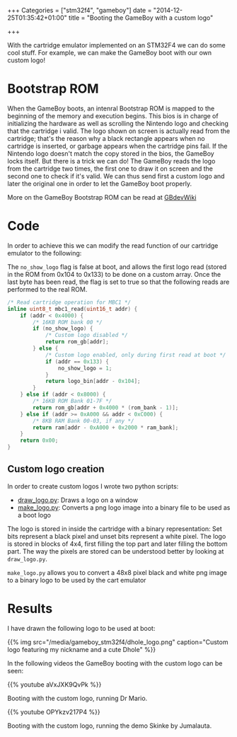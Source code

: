 +++
Categories = ["stm32f4", "gameboy"]
date = "2014-12-25T01:35:42+01:00"
title = "Booting the GameBoy with a custom logo"

+++

With the cartridge emulator implemented on an STM32F4 we can do some cool stuff.
For example, we can make the GameBoy boot with our own custom logo! 

# Bootstrap ROM

When the GameBoy boots, an intenral Bootstrap ROM is mapped to the beginning of the 
memory and execution begins. This bios is in charge of initializing the hardware
as well as scrolling the Nintendo logo and checking that the cartridge i valid.
The logo shown on screen is actually read from the cartridge; that's the reason
why a black rectangle appears when no cartridge is inserted, or garbage appears
when the cartridge pins fail. If the Nintendo logo doesn't match the copy stored
in the bios, the GameBoy locks itself. But there is a trick we can do! The
GameBoy reads the logo from the cartridge two times, the first one to draw it
on screen and the second one to check if it's valid. We can thus send first a
custom logo and later the original one in order to let the GameBoy boot properly.

More on the GameBoy Bootstrap ROM can be read at [GBdevWiki](http://gbdev.gg8.se/wiki/articles/Gameboy_Bootstrap_ROM)

# Code

In order to achieve this we can modify the read function of our cartridge emulator
to the following:

The `no_show_logo` flag is false at boot, and allows the first logo read (stored
in the ROM from 0x104 to 0x133) to be done on a custom array. Once the last byte 
has been read, the flag is set to true so that the following reads are performed
to the real ROM.

```C
/* Read cartridge operation for MBC1 */
inline uint8_t mbc1_read(uint16_t addr) {
	if (addr < 0x4000) {
		/* 16KB ROM bank 00 */
		if (no_show_logo) {
			/* Custom logo disabled */
			return rom_gb[addr];
		} else {
			/* Custom logo enabled, only during first read at boot */
			if (addr == 0x133) {
				no_show_logo = 1;
			}
			return logo_bin[addr - 0x104];
		}
	} else if (addr < 0x8000) {
		/* 16KB ROM Bank 01-7F */
		return rom_gb[addr + 0x4000 * (rom_bank - 1)];
	} else if (addr >= 0xA000 && addr < 0xC000) {
		/* 8KB RAM Bank 00-03, if any */
		return ram[addr - 0xA000 + 0x2000 * ram_bank];
	}
	return 0x00;
}
```

## Custom logo creation

In order to create custom logos I wrote two python scripts:

- [draw_logo.py](https://github.com/Dhole/stm32f_GBCart/blob/master/draw_logo.py): Draws a logo on a window
- [make_logo.py](https://github.com/Dhole/stm32f_GBCart/blob/master/make_logo.py): Converts a png logo image into a binary file to be used as a boot logo

The logo is stored in inside the cartridge with a binary representation:
Set bits represent a black pixel and unset bits represent a white pixel. The logo is
stored in blocks of 4x4, first filling the top part and later filling the bottom part.
The way the pixels are stored can be understood better by looking at `draw_logo.py`.

`make_logo.py` allows you to convert a 48x8 pixel black and white png image to a
binary logo to be used by the cart emulator

# Results

I have drawn the following logo to be used at boot:

{{% img src="/media/gameboy_stm32f4/dhole_logo.png" caption="Custom logo featuring my nickname and a cute Dhole" %}}

In the following videos the GameBoy booting with the custom logo can be seen:

{{% youtube aVxJXK9QvPk %}}

Booting with the custom logo, running Dr Mario.

{{% youtube OPYkzv217P4 %}}

Booting with the custom logo, running the demo Skinke by Jumalauta.
